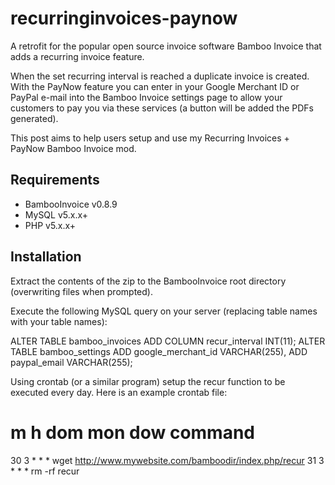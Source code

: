 # recurringinvoices-paynow
A retrofit for the popular open source invoice software Bamboo Invoice that adds a recurring invoice feature. 

When the set recurring interval is reached a duplicate invoice is created. With the PayNow feature you can enter in your Google Merchant ID or PayPal e-mail into the Bamboo Invoice settings page to allow your customers to pay you via these services (a button will be added the PDFs generated).

This post aims to help users setup and use my Recurring Invoices + PayNow Bamboo Invoice mod.

## Requirements
- BambooInvoice v0.8.9
- MySQL v5.x.x+
- PHP v5.x.x+

## Installation
Extract the contents of the zip to the BambooInvoice root directory (overwriting files when prompted).

Execute the following MySQL query on your server (replacing table names with your table names):

ALTER TABLE bamboo_invoices ADD COLUMN recur_interval INT(11);
ALTER TABLE bamboo_settings ADD google_merchant_id VARCHAR(255),
ADD paypal_email VARCHAR(255);

Using crontab (or a similar program) setup the recur function to be executed every day. Here is an example crontab file:
# m h  dom mon dow   command
30 3 * * * wget http://www.mywebsite.com/bamboodir/index.php/recur
31 3 * * * rm -rf recur

